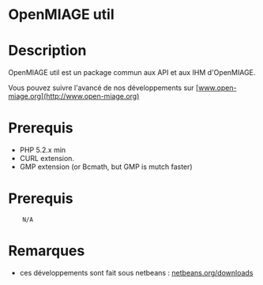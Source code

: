 OpenMIAGE util
=====================

Description
=====================
OpenMIAGE util est un package commun aux API et aux IHM d'OpenMIAGE.

Vous pouvez suivre l'avancé de nos développements sur [www.open-miage.org](http://www.open-miage.org)

Prerequis
=====================
 * PHP 5.2.x min
 * CURL extension.
 * GMP extension (or Bcmath, but GMP is mutch faster)

Prerequis
=====================
        N/A

Remarques
=====================
 * ces développements sont fait sous netbeans : [netbeans.org/downloads](http://netbeans.org/downloads/)
